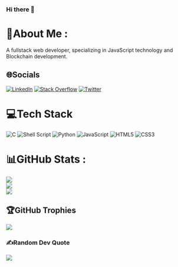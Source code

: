 ### Hi there 👋
# 💫About Me :
A fullstack web developer, specializing in JavaScript technology and Blockchain development.

## 🌐Socials
[![LinkedIn](https://img.shields.io/badge/LinkedIn-%230077B5.svg?logo=linkedin&logoColor=white)](https://linkedin.com/in/abdulganiyadeleke) [![Stack Overflow](https://img.shields.io/badge/-Stackoverflow-FE7A16?logo=stack-overflow&logoColor=white)](https://stackoverflow.com/users/Manueldezman) [![Twitter](https://img.shields.io/badge/Twitter-%231DA1F2.svg?logo=Twitter&logoColor=white)](https://twitter.com/manueldezman) 

# 💻Tech Stack
![C](https://img.shields.io/badge/c-%2300599C.svg?style=plastic&logo=c&logoColor=white) ![Shell Script](https://img.shields.io/badge/shell_script-%23121011.svg?style=plastic&logo=gnu-bash&logoColor=white) ![Python](https://img.shields.io/badge/python-3670A0?style=plastic&logo=python&logoColor=ffdd54) ![JavaScript](https://img.shields.io/badge/javascript-%23323330.svg?style=plastic&logo=javascript&logoColor=%23F7DF1E) ![HTML5](https://img.shields.io/badge/html5-%23E34F26.svg?style=plastic&logo=html5&logoColor=white) ![CSS3](https://img.shields.io/badge/css3-%231572B6.svg?style=plastic&logo=css3&logoColor=white) 
# 📊GitHub Stats :
![](https://github-readme-stats.vercel.app/api?username=manueldezman&theme=react&hide_border=false&include_all_commits=false&count_private=false)<br/>
![](https://github-readme-streak-stats.herokuapp.com/?user=manueldezman&theme=react&hide_border=false)<br/>
![](https://github-readme-stats.vercel.app/api/top-langs/?username=manueldezman&theme=react&hide_border=false&include_all_commits=false&count_private=false&layout=compact)

## 🏆GitHub Trophies
![](https://github-profile-trophy.vercel.app/?username=manueldezman&theme=nord&no-frame=true&no-bg=true&margin-w=4)

### ✍️Random Dev Quote
![](https://quotes-github-readme.vercel.app/api?type=horizontal&theme=radical)



<!--
**manueldezman/manueldezman** is a ✨ _special_ ✨ repository because its `README.md` (this file) appears on your GitHub profile.

Here are some ideas to get you started:

- 🔭 I’m currently working on ...
- 🌱 I’m currently learning ...
- 👯 I’m looking to collaborate on ...
- 🤔 I’m looking for help with ...
- 💬 Ask me about ...
- 📫 How to reach me: ...
- 😄 Pronouns: ...
- ⚡ Fun fact: ...
-->
